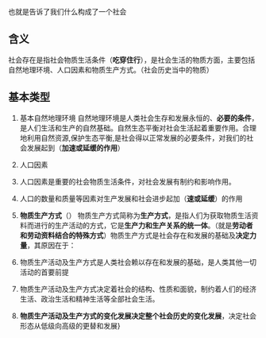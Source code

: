 也就是告诉了我们什么构成了一个社会

## 含义
社会存在是指社会物质生活条件（**吃穿住行**），是社会生活的物质方面，主要包括自然地理环境、人口因素和物质生产方式。（社会历史当中的物质）

## 基本类型
1. 基本自然地理环境
自然地理环境是人类社会生存和发展永恒的、**必要的条件**，是人们生活和生产的自然基础。自然生态平衡对社会生活起着重要作用。合理地利用自然资源,保护生态平衡,是社会得以正常发展的必要条件，对我们的社会发展起到（**加速或延缓的作用**）

2. 人口因素
 1. 人口因素是重要的社会物质生活条件，对社会发展有制约和影响作用。
 2. 人口的数量和质量等因素对生产发展和社会进步起加（**速或延缓**）的作用

3. **物质生产方式**（）
物质生产方式简称为**生产方式**，是指人们为获取物质生活资料而进行的生产活动的方式，它是**生产力和生产关系的统一体**。（就是**劳动者和劳动资料结合的特殊方式**）物质生产方式是社会存在和发展的基础及**决定力量**，其原因在于：
1. 物质生产活动及生产方式是人类社会赖以存在和发展的基础，是人类其他一切活动的首要前提
2. 物质生产活动及生产方式决定着社会的结构、性质和面貌，制约着人们的经济生活、政治生活和精神生活等全部社会生活。
3. **物质生产活动及生产方式的变化发展决定整个社会历史的变化发展**，决定社会形态从低级向高级的更替和发展}

